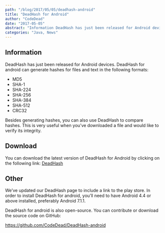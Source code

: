 ```yaml
---
path: "/blog/2017/05/05/deadhash-android"
title: "DeadHash for Android"
author: "CodeDead"
date: "2017-05-05"
abstract: "Information DeadHash has just been released for Android devices. DeadHash for android can generate hashes for files and text in the following formats: MD5 SHA-1 SHA-224 SHA-256 SHA-384 SHA-512 CRC32 Besides generating hashes, you can also use DeadHash to compare..."
categories: "Java, News"
---
```

## Information

DeadHash has just been released for Android devices. DeadHash for android can generate hashes for files and text in the following formats:

* MD5
* SHA-1
* SHA-224
* SHA-256
* SHA-384
* SHA-512
* CRC32

Besides generating hashes, you can also use DeadHash to compare hashes. This is very useful when you’ve downloaded a file and would like to verify its integrity.

## Download

You can download the latest version of DeadHash for Android by clicking on the following link:
<a href="https://play.google.com/store/apps/details?id=com.codedead.deadhash">DeadHash</a>

## Other

We’ve updated our DeadHash page to include a link to the play store. In order to install DeadHash for android, you’ll need to have Android 4.4 or above installed, preferably Android 7.1.1.

DeadHash for android is also open-source. You can contribute or download the source code on GitHub:

https://github.com/CodeDead/DeadHash-android
